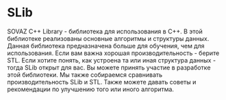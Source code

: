 # SLib
SOVAZ C++ Library - библиотека для использования в C++. В этой библиотеке реализованы основные алгоритмы и структуры данных. Данная библиотека предназначена больше для обучения, чем для использования. Если вам важна хорошая производительность - берите STL. Если хотите понять, как устроена та или иная структура данных - тогда SLib открыт для вас. Вы можете принять участие в разработке этой библиотеки. Мы также собираемся сравнивать производительность SLib и STL. Также можете давать советы и рекомендации по улучшению того или иного алгоритма.
